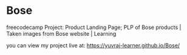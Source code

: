 # Bose
freecodecamp Project: Product Landing Page; 
PLP of Bose products | Taken images from Bose website | Learning

you can view my project live at: https://yuvraj-learner.github.io/Bose/
